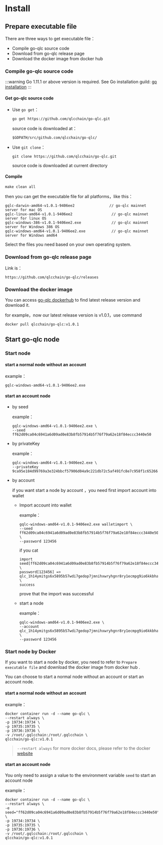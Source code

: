 # Install

## Prepare  executable file

There are three ways to get  executable file：

- Compile go-qlc  source code
- Download from go-qlc release page
- Download the docker image from docker hub

### Compile go-qlc  source code

:::warning
Go 1.11.1 or above version is required. See Go installation guild: [go installation](https://golang.org/doc/install)
:::

#### Get go-qlc source code

- Use `go get`：

  ```shell
  go get https://github.com/qlcchain/go-qlc.git
  ```

  source code is downloaded at：

  ```shell
  $GOPATH/src/github.com/qlcchain/go-qlc/
  ```

  

- Use `git clone`：

  ```shell
  git clone https://github.com/qlcchain/go-qlc.git
  ```

  source code is downloaded at current directory

#### Compile

```shellthen you can get the executable file for all platforms，like this：
make clean all
```

then you can get the executable file for all platforms，like this：

```shell
gqlc-darwin-amd64-v1.0.1-9406ee2			    // go-qlc mainnet server for mac OS
gqlc-linux-amd64-v1.0.1-9406ee2                  // go-qlc mainnet server for linux OS
gqlc-windows-386-v1.0.1-9406ee2.exe              // go-qlc mainnet server for Windows 386 OS
gqlc-windows-amd64-v1.0.1-9406ee2.exe            // go-qlc mainnet server for Windows amd64
```

Select the files you need based on your own operating system.

### Download from  go-qlc release page

Link is：

```shell
https://github.com/qlcchain/go-qlc/releases
```

### Download the docker image

You can access [go-qlc dockerhub](<https://hub.docker.com/r/qlcchain/go-qlc/tags>) to find  latest release version and download it.

for example，now our latest release version is v1.0.1，use command

```shell
docker pull qlcchain/go-qlc:v1.0.1
```



## Start go-qlc node

### Start node

#### start a normal node without an account

example：

```shell
gqlc-windows-amd64-v1.0.1-9406ee2.exe
```

#### start an account node

- by seed

  example：

  ```shell
  gqlc-windows-amd64-v1.0.1-9406ee2.exe \
  --seed ff62d09ca04c6941a6d09ad0e83b8fb57914b5f76f79a62e18f84eccc3440e50
  ```

- by privateKey

  example：

  ```shell
  gqlc-windows-amd64-v1.0.1-9406ee2.exe \
  --privateKey 9ca95e184d99769a3e324bbcf57906d04a9c221db72c5af491fc8e7c958f1c6526691fd4b19f28cf279f188769c672cdde577c8360498083da653e02b53f5a8a
  ```

- by account

  if you want start a node by account ，you need first import account into wallet

  - Import account into wallet

     example：

    ```shell
    gqlc-windows-amd64-v1.0.1-9406ee2.exe walletimport \
    --seed ff62d09ca04c6941a6d09ad0e83b8fb57914b5f76f79a62e18f84eccc3440e50 \
    --password 123456
    ```

    if you cat

    ```shell
    import seed[ff62d09ca04c6941a6d09ad0e83b8fb57914b5f76f79a62e18f84eccc3440e50] \
    password[123456] => qlc_1h14ymitgs6x5895b57wdi7gedop7jmnihxwryhgnr8ry1ecmpg9io6kkbha \
    success
    ```

    prove that the import was successful

  - start a node

    example：

    ```shell
    gqlc-windows-amd64-v1.0.1-9406ee2.exe \
    --account qlc_1h14ymitgs6x5895b57wdi7gedop7jmnihxwryhgnr8ry1ecmpg9io6kkbha \
    --password 123456
    ```



### Start  node by Docker  

If you want to start a node by docker, you need to refer to `Prepare  executable file` and download the docker image from docker hub .

You can choose to start a normal node without an account or start an account node.

#### start a normal node without an account

example：

```shell
docker container run -d --name go-qlc \
--restart always \
-p 19734:19734 \
-p 19735:19735 \
-p 19736:19736 \
-v /root/.gqlcchain:/root/.gqlcchain \
qlcchain/go-qlc:v1.0.1

```

> `--restart always` for more docker docs, please refer to the docker [website](<https://docs.docker.com/>)

#### start an account node

You only need to assign a value to the environment variable `seed` to start an account node

example：

```shell
docker container run -d --name go-qlc \
--restart always \
-e seed="ff62d09ca04c6941a6d09ad0e83b8fb57914b5f76f79a62e18f84eccc3440e50" \
-p 19734:19734 \
-p 19735:19735 \
-p 19736:19736 \
-v /root/.gqlcchain:/root/.gqlcchain \
qlcchain/go-qlc:v1.0.1

```



